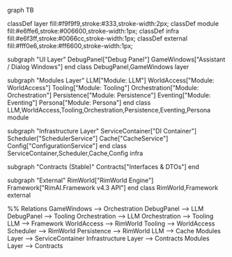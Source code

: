 graph TB

classDef layer fill:#f9f9f9,stroke:#333,stroke-width:2px;
classDef module fill:#e6ffe6,stroke:#006600,stroke-width:1px;
classDef infra fill:#e6f3ff,stroke:#0066cc,stroke-width:1px;
classDef external fill:#fff0e6,stroke:#ff6600,stroke-width:1px;

subgraph "UI Layer"
    DebugPanel["Debug Panel"]
    GameWindows["Assistant / Dialog Windows"]
end
class DebugPanel,GameWindows layer

subgraph "Modules Layer"
    LLM["Module: LLM"]
    WorldAccess["Module: WorldAccess"]
    Tooling["Module: Tooling"]
    Orchestration["Module: Orchestration"]
    Persistence["Module: Persistence"]
    Eventing["Module: Eventing"]
    Persona["Module: Persona"]
end
class LLM,WorldAccess,Tooling,Orchestration,Persistence,Eventing,Persona module

subgraph "Infrastructure Layer"
    ServiceContainer["DI Container"]
    Scheduler["SchedulerService"]
    Cache["CacheService"]
    Config["ConfigurationService"]
end
class ServiceContainer,Scheduler,Cache,Config infra

subgraph "Contracts (Stable)"
    Contracts["Interfaces & DTOs"]
end

subgraph "External"
    RimWorld["RimWorld Engine"]
    Framework["RimAI.Framework v4.3 API"]
end
class RimWorld,Framework external

%% Relations
GameWindows --> Orchestration
DebugPanel --> LLM
DebugPanel --> Tooling
Orchestration --> LLM
Orchestration --> Tooling
LLM --> Framework
WorldAccess --> RimWorld
Tooling --> WorldAccess
Scheduler --> RimWorld
Persistence --> RimWorld
LLM --> Cache
Modules Layer --> ServiceContainer
Infrastructure Layer --> Contracts
Modules Layer --> Contracts
